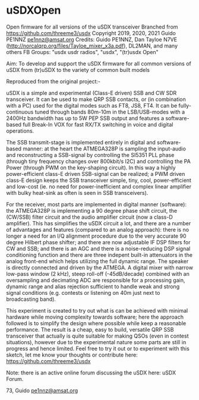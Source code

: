 # uSDXOpen
Open firmware for all versions of the uSDX transceiver
Branched from https://github.com/threeme3/usdx  Copyright 2019, 2020, 2021   Guido PE1NNZ <pe1nnz@amsat.org>
Credits: Guido PE1NNZ, Dan Tayloe N7VE (http://norcalqrp.org/files/Tayloe_mixer_x3a.pdf), DL2MAN, and many others
FB Groups: "usdx usdr radios", "usdx", "(tr)usdx Open"

Aim: To develop and support the uSDX firmware for all common versions of uSDX from (tr)uSDX to the variety of common built models

Reproduced from the original project:-

uSDX is a simple and experimental (Class-E driven) SSB and CW SDR transceiver. It can be used to make QRP SSB contacts, or (in combination with a PC) used for the digital modes such as FT8, JS8, FT4. It can be fully-continuous tuned through bands 80m-10m in the LSB/USB-modes with a 2400Hz bandwidth has up to 5W PEP SSB output and features a software-based full Break-In VOX for fast RX/TX switching in voice and digital operations.

The SSB transmit-stage is implemented entirely in digital and software-based manner: at the heart the ATMEGA328P is sampling the input-audio and reconstructing a SSB-signal by controlling the SI5351 PLL phase (through tiny frequency changes over 800kbit/s I2C) and controlling the PA Power (through PWM on the key-shaping circuit). In this way a highly power-efficient class-E driven SSB-signal can be realized; a PWM driven class-E design keeps the SSB transceiver simple, tiny, cool, power-efficient and low-cost (ie. no need for power-inefficient and complex linear amplifier with bulky heat-sink as often is seen in SSB transceivers).

For the receiver, most parts are implemented in digital manner (software): the ATMEGA328P is implementing a 90 degree phase shift circuit, the (CW/SSB) filter circuit and the audio amplifier circuit (now a class-D amplifier). This has simplifies the uSDX circuit a lot, and there are a number of advantages and features (compared to an analog approach): there is no longer a need for an I/Q alignment procedure due to the very accurate 90 degree Hilbert phase shifter; and there are now adjustable IF DSP filters for CW and SSB; and there is an AGC and there is a noise-reducing DSP signal conditioning function and there are three indepent built-in attenuators in the analog front-end which helps utilizing the full dynamic range. The speaker is directly connected and driven by the ATMEGA. A digital mixer with narrow low-pass window (2 kHz), steep roll-off (-45dB/decade) combined with an oversampling and decimating ADC are responsible for a processing gain, dynamic range and alias rejection sufficient to handle weak and strong signal conditions (e.g. contests or listening on 40m just next to broadcasting band).

This experiment is created to try out what is can be achieved with minimal hardware while moving complexity towards software; here the approach followed is to simplify the design where possible while keep a reasonable performance. The result is a cheap, easy to build, versatile QRP SSB transceiver that actually is quite suitable for making QSOs (even in contest situations), however due to the experimental nature some parts are still in progress and hence limited. Feel free to try it out or to experiment with this sketch, let me know your thoughts or contribute here: https://github.com/threeme3/usdx

Note: there is an active online forum discussing the uSDX here: uSDX Forum.

73, Guido pe1nnz@amsat.org
